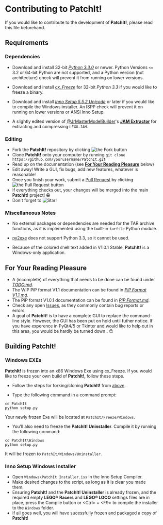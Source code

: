 Contributing to PatchIt!
========================

If you would like to contribute to the development of **PatchIt!**, please read this file beforehand.

Requirements
------------

### Dependencies ###

* Download and install 32-bit [*Python 3.3.0*](http://python.org/download) or newer.
Python Versions `<=` 3.2 or 64-bit Python are not supported, and a Python version (not architecture) check will prevent it from running on lower versions.

* Download and install [*cx_Freeze*](http://cx-freeze.sourceforge.net/) for 32-bit _Python 3.3_ if you would like to freeze a binary.

* Download and install [*Inno Setup 5.5.2 Unicode*](http://www.jrsoftware.org/isdl.php) or later if you would like to compile the Windows installer.
An ISPP check will prevent it on running on lower versions or ANSI Inno Setup.

* A slightly edited version of [@JrMasterModelBuilder](https://github.com/JrMasterModelBuilder)'s **[JAM Extractor](https://github.com/JrMasterModelBuilder/JAM-Extractor)**
for extracting and compressing `LEGO.JAM`.

### Editing ###

* Fork the **PatchIt!** repository by clicking ![the Fork button](http://i81.servimg.com/u/f81/16/33/06/11/forkme12.png)
* Clone **PatchIt!** onto your computer by running ```git clone https://github.com/yourusername/PatchIt.git```
* Read up on the documentation (see [**For Your Reading Pleasure**](#for-your-reading-pleasure) below)
* Edit away! Write a GUI, fix bugs, add new features, whatever is reasonable!
* Once you finish your work, submit a [Pull Request](https://github.com/le717/PatchIt/pulls) by clicking ![the Pull Request button](http://i81.servimg.com/u/f81/16/33/06/11/pullre10.png)
* If everything checks out, your changes will be merged into the main **PatchIt!** project! :grinning:
* Don't forget to ![Star!](http://i81.servimg.com/u/f81/16/33/06/11/star11.png)

### Miscellaneous Notes ###

* No external packages or dependencies are needed for the TAR archive functions, as it is implemented using the built-in `tarfile` Python module.

* [py2exe](http://www.py2exe.org) does not support Python 3.3, so it cannot be used.

* Because of the colored shell text added in V1.0.1 Stable, **PatchIt!** is a Windows-only application.

For Your Reading Pleasure
-------------------------

* A (incomplete) of everything that needs to be done can be found under [*TODO.md*](https://github.com/le717/PatchIt/blob/rewrite/Documentation/TODO.md).
* The WIP PiP format V1.1 documentation can be found in [*PiP Format V1.1.md*](PiP%20Format%20V1.1.md).
* The PiP format V1.0.1 documentation can be found in [*PiP Format.md*](PiP%20Format.md).
* Check any open [Issues](https://github.com/le717/PatchIt/issues), as they commonly contain bug reports or errors.
* A goal of **PatchIt!** is to have a complete GUI to replace the command-line style. However, the GUI has been put on hold
until futher notice. If you have experence in PyQt4/5 or Tkinter and would like to help out in this area, you would be hardly be turned down . :wink:

Building PatchIt!
-----------------

### Windows EXEs ###

**PatchIt!** is frozen into an x86 Windows Exe using cx_Freeze. If you would like to freeze your own build of **PatchIt!**, follow these steps.

* Follow the steps for forking/cloning **PatchIt!** from [above](#editing).

* Type the following command in a command prompt:

```
cd PatchIt
python setup.py
```
Your newly frozen Exe will be located at `PatchIt/Freeze/Windows`.

* You'll also need to freeze the **PatchIt! Uninstaller**. Compile it by running the following command:

```
cd PatchIt\Windows
python setup.py
```

It will be frozen to `PatchIt/Windows/Uninstaller`.

### Inno Setup Windows Installer ###

* Open `Windows\PatchIt Installer.iss` in the Inno Setup Compiler.
* Make desired changes to the script, as long as it is clear you made them.
* Ensuring **PatchIt!** and the **PatchIt! Uninstaller** is already frozen, and the required empty __LEGO® Racers__ and __LEGO® LOCO__ settings files
are in place, press the Compile button or &lt;Ctrl&gt; + &lt;F9&gt; to compile the installer to the `Windows` folder.
* If all goes well, you will have sucessfully frozen and packaged a copy of **PatchIt!**